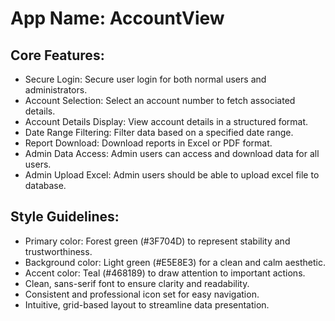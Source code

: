 # **App Name**: AccountView

## Core Features:

- Secure Login: Secure user login for both normal users and administrators.
- Account Selection: Select an account number to fetch associated details.
- Account Details Display: View account details in a structured format.
- Date Range Filtering: Filter data based on a specified date range.
- Report Download: Download reports in Excel or PDF format.
- Admin Data Access: Admin users can access and download data for all users.
- Admin Upload Excel: Admin users should be able to upload excel file to database.

## Style Guidelines:

- Primary color: Forest green (#3F704D) to represent stability and trustworthiness.
- Background color: Light green (#E5E8E3) for a clean and calm aesthetic.
- Accent color: Teal (#468189) to draw attention to important actions.
- Clean, sans-serif font to ensure clarity and readability.
- Consistent and professional icon set for easy navigation.
- Intuitive, grid-based layout to streamline data presentation.